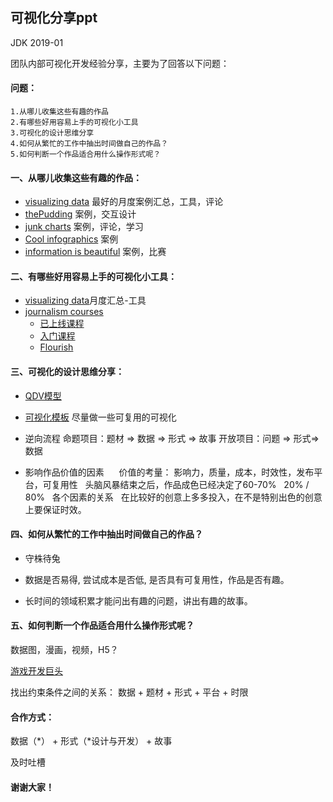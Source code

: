## 可视化分享ppt
JDK 2019-01

团队内部可视化开发经验分享，主要为了回答以下问题：

#### 问题：
    1.从哪儿收集这些有趣的作品
    2.有哪些好用容易上手的可视化小工具
    3.可视化的设计思维分享
    4.如何从繁忙的工作中抽出时间做自己的作品？
    5.如何判断一个作品适合用什么操作形式呢？

#### 一、从哪儿收集这些有趣的作品：

* [visualizing data](http://www.visualisingdata.com/) 最好的月度案例汇总，工具，评论
* [thePudding](https://pudding.cool/) 案例，交互设计
* [junk charts](https://junkcharts.typepad.com/junk_charts/) 案例，评论，学习
* [Cool infographics](https://flowingdata.com/) 案例
* [information is beautiful](https://informationisbeautiful.net/) 案例，比赛

#### 二、有哪些好用容易上手的可视化小工具：

* [visualizing data](http://www.visualisingdata.com/)月度汇总-工具
* [journalism courses](https://journalismcourses.org/)
    * [已上线课程](https://journalismcourses.org/resource-list.html)
    * [入门课程](https://journalismcourses.org/DE0618.html)
    * [Flourish](https://flourish.studio/)


#### 三、可视化的设计思维分享：

* [QDV模型](https://junkcharts.typepad.com/junk_charts/junk-charts-trifecta-checkup-the-definitive-guide.html)

* [可视化模板](https://www.youtube.com/watch?v=VRgJnX1lr04) 尽量做一些可复用的可视化
* 逆向流程
    命题项目：题材 => 数据 => 形式 => 故事
    开放项目：问题 => 形式=> 数据
* 影响作品价值的因素   
  价值的考量： 影响力，质量，成本，时效性，发布平台，可复用性
  头脑风暴结束之后，作品成色已经决定了60-70%
  20% / 80%
  各个因素的关系
  在比较好的创意上多多投入，在不是特别出色的创意上要保证时效。
  
#### 四、如何从繁忙的工作中抽出时间做自己的作品？

* 守株待兔

* 数据是否易得, 尝试成本是否低, 是否具有可复用性，作品是否有趣。

* 长时间的领域积累才能问出有趣的问题，讲出有趣的故事。

#### 五、如何判断一个作品适合用什么操作形式呢？

数据图，漫画，视频，H5？

[游戏开发巨头](https://m.sohu.com/n/449150797/)

找出约束条件之间的关系： 数据 + 题材 + 形式 + 平台 + 时限



#### 合作方式：
数据（*） + 形式（*设计与开发） + 故事

及时吐槽



#### 谢谢大家！
